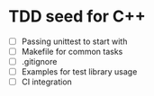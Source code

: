 # TDD seed for C++

- [ ] Passing unittest to start with
- [ ] Makefile for common tasks
- [ ] .gitignore
- [ ] Examples for test library usage
- [ ] CI integration
